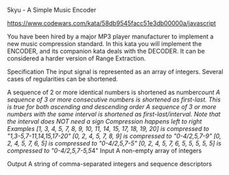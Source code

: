 5kyu - A Simple Music Encoder

https://www.codewars.com/kata/58db9545facc51e3db00000a/javascript

You have been hired by a major MP3 player manufacturer to implement a new music compression standard. In this kata you will implement the ENCODER, and its companion kata deals with the DECODER. It can be considered a harder version of Range Extraction.

Specification
The input signal is represented as an array of integers. Several cases of regularities can be shortened.

A sequence of 2 or more identical numbers is shortened as number*count
A sequence of 3 or more consecutive numbers is shortened as first-last. This is true for both ascending and descending order
A sequence of 3 or more numbers with the same interval is shortened as first-last/interval. Note that the interval does NOT need a sign
Compression happens left to right
Examples
[1, 3, 4, 5, 7, 8, 9, 10, 11, 14, 15, 17, 18, 19, 20] is compressed to "1,3-5,7-11,14,15,17-20"
[0, 2, 4, 5, 7, 8, 9] is compressed to "0-4/2,5,7-9"
[0, 2, 4, 5, 7, 6, 5] is compressed to "0-4/2,5,7-5"
[0, 2, 4, 5, 7, 6, 5, 5, 5, 5, 5] is compressed to "0-4/2,5,7-5,5*4"
Input
A non-empty array of integers

Output
A string of comma-separated integers and sequence descriptors
